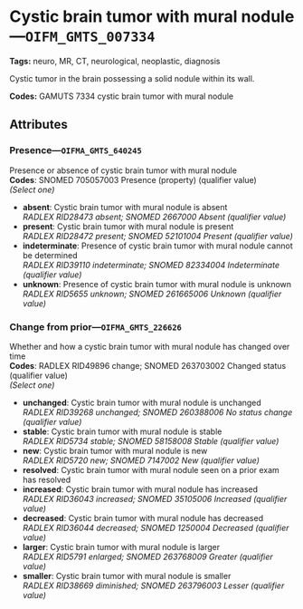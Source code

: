 # Cystic brain tumor with mural nodule—`OIFM_GMTS_007334`

**Tags:** neuro, MR, CT, neurological, neoplastic, diagnosis

Cystic tumor in the brain possessing a solid nodule within its wall.

**Codes:** GAMUTS 7334 cystic brain tumor with mural nodule

## Attributes

### Presence—`OIFMA_GMTS_640245`

Presence or absence of cystic brain tumor with mural nodule  
**Codes**: SNOMED 705057003 Presence (property) (qualifier value)  
*(Select one)*

- **absent**: Cystic brain tumor with mural nodule is absent  
_RADLEX RID28473 absent; SNOMED 2667000 Absent (qualifier value)_
- **present**: Cystic brain tumor with mural nodule is present  
_RADLEX RID28472 present; SNOMED 52101004 Present (qualifier value)_
- **indeterminate**: Presence of cystic brain tumor with mural nodule cannot be determined  
_RADLEX RID39110 indeterminate; SNOMED 82334004 Indeterminate (qualifier value)_
- **unknown**: Presence of cystic brain tumor with mural nodule is unknown  
_RADLEX RID5655 unknown; SNOMED 261665006 Unknown (qualifier value)_

### Change from prior—`OIFMA_GMTS_226626`

Whether and how a cystic brain tumor with mural nodule has changed over time  
**Codes**: RADLEX RID49896 change; SNOMED 263703002 Changed status (qualifier value)  
*(Select one)*

- **unchanged**: Cystic brain tumor with mural nodule is unchanged  
_RADLEX RID39268 unchanged; SNOMED 260388006 No status change (qualifier value)_
- **stable**: Cystic brain tumor with mural nodule is stable  
_RADLEX RID5734 stable; SNOMED 58158008 Stable (qualifier value)_
- **new**: Cystic brain tumor with mural nodule is new  
_RADLEX RID5720 new; SNOMED 7147002 New (qualifier value)_
- **resolved**: Cystic brain tumor with mural nodule seen on a prior exam has resolved  
- **increased**: Cystic brain tumor with mural nodule has increased  
_RADLEX RID36043 increased; SNOMED 35105006 Increased (qualifier value)_
- **decreased**: Cystic brain tumor with mural nodule has decreased  
_RADLEX RID36044 decreased; SNOMED 1250004 Decreased (qualifier value)_
- **larger**: Cystic brain tumor with mural nodule is larger  
_RADLEX RID5791 enlarged; SNOMED 263768009 Greater (qualifier value)_
- **smaller**: Cystic brain tumor with mural nodule is smaller  
_RADLEX RID38669 diminished; SNOMED 263796003 Lesser (qualifier value)_